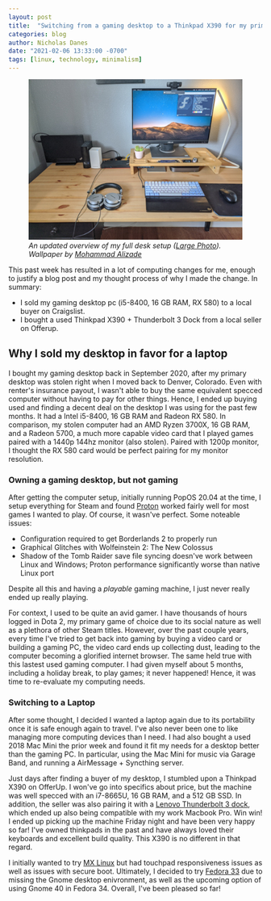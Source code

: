 ```yaml
---
layout: post
title:  "Switching from a gaming desktop to a Thinkpad X390 for my primary computer"
categories: blog
author: Nicholas Danes
date: "2021-02-06 13:33:00 -0700"
tags: [linux, technology, minimalism] 
---
```


<figure>
<img loading="lazy" src="/images/desk-Feb2021/desk.jpg">
<figcaption><i>An updated overview of my full desk setup (<a target="_blank" href="/images/desk-Feb2021/big/desk.jpg">Large Photo</a>). Wallpaper by <a href="https://unsplash.com/photos/4wzRuAb-KWs">Mohammad Alizade</a> </i></figcaption>
</figure>


This past week has resulted in a lot of computing changes for me, enough to justify a blog post and my thought process of why I made the change. In summary:

* I sold my gaming desktop pc (i5-8400, 16 GB RAM, RX 580) to a local buyer on Craigslist.
* I bought a used Thinkpad X390 + Thunderbolt 3 Dock from a local seller on Offerup.

## Why I sold my desktop in favor for a laptop
I bought my gaming desktop back in September 2020, after my primary desktop was stolen right when I moved back to Denver, Colorado. Even with renter's insurance payout, I wasn't able to buy the same equivalent specced computer without having to pay for other things. Hence, I ended up buying used and finding a decent deal on the desktop I was using for the past few months. It had a Intel i5-8400, 16 GB RAM and Radeon RX 580. In comparison, my stolen computer had an AMD Ryzen 3700X, 16 GB RAM, and a Radeon 5700, a much more capable video card that I played games paired with a 1440p 144hz monitor (also stolen). Paired with 1200p monitor, I thought the RX 580 card would be perfect pairing for my monitor resolution.

### Owning a gaming desktop, but not gaming
After getting the computer setup, initially running PopOS 20.04 at the time, I setup everything for Steam and found <a href="https://github.com/ValveSoftware/Proton/">Proton</a> worked fairly well for most games I wanted to play. Of course, it wasn've perfect. Some noteable issues:

* Configuration required to get Borderlands 2 to properly run
* Graphical Glitches with Wolfeinstein 2: The New Colossus
* Shadow of the Tomb Raider save file syncing doesn've work between Linux and Windows; Proton performance significantly worse than native Linux port

Despite all this and having a *playable* gaming machine, I just never really ended up really playing. 

For context, I used to be quite an avid gamer. I have thousands of hours logged in Dota 2, my primary game of choice due to its social nature as well as a plethora of other Steam titles. However, over the past couple years, every time I've tried to get back into gaming by buying a video card or building a gaming PC, the video card ends up collecting dust, leading to the computer becoming a glorified internet browser. The same held true with this lastest used gaming computer. I had given myself about 5 months, including a holiday break,  to play games; it never happened! Hence, it was time to re-evaluate my computing needs.

### Switching to a Laptop

After some thought, I decided I wanted a laptop again due to its portability once it is safe enough again to travel. I've also never been one to like managing more computing devices than I need. I had also bought a used 2018 Mac Mini the prior week and found it fit my needs for a desktop better than the gaming PC. In particular, using the Mac Mini for music via Garage Band, and running a AirMessage + Syncthing server. 

Just days after finding a buyer of my desktop, I stumbled upon a Thinkpad X390 on OfferUp. I won've go into specifics about price, but the machine was well specced with an i7-8665U, 16 GB RAM, and a 512 GB SSD. In addition, the seller was also pairing it with a <a href="https://support.lenovo.com/us/en/solutions/acc100356-thinkpad-thunderbolt-3-dock-overview-and-service-parts">Lenovo Thunderbolt 3 dock</a>, which ended up also being compatible with my work Macbook Pro. Win win! I ended up picking up the machine Friday night and have been very happy so far! I've owned thinkpads in the past and have always loved their keyboards and excellent build quality. This X390 is no different in that regard.

I initially wanted to try [MX Linux](https://mxlinux.org/) but had touchpad responsiveness issues as well as issues with secure boot. Ultimately, I decided to try [Fedora 33](https://getfedora.org/en/workstation/download/) due to missing the Gnome desktop enivronment, as well as the upcoming option of using Gnome 40 in Fedora 34. Overall, I've been pleased so far!


